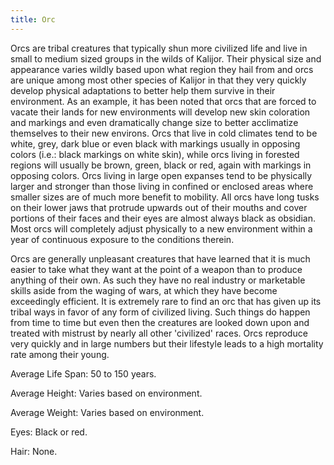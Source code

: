 ```yaml
---
title: Orc
---
```


Orcs are tribal creatures that typically shun more civilized life and
live in small to medium sized groups in the wilds of Kalijor. Their
physical size and appearance varies wildly based upon what region they
hail from and orcs are unique among most other species of Kalijor in
that they very quickly develop physical adaptations to better help them
survive in their environment. As an example, it has been noted that orcs
that are forced to vacate their lands for new environments will develop
new skin coloration and markings and even dramatically change size to
better acclimatize themselves to their new environs. Orcs that live in
cold climates tend to be white, grey, dark blue or even black with
markings usually in opposing colors (i.e.: black markings on white
skin), while orcs living in forested regions will usually be brown,
green, black or red, again with markings in opposing colors. Orcs living
in large open expanses tend to be physically larger and stronger than
those living in confined or enclosed areas where smaller sizes are of
much more benefit to mobility. All orcs have long tusks on their lower
jaws that protrude upwards out of their mouths and cover portions of
their faces and their eyes are almost always black as obsidian. Most
orcs will completely adjust physically to a new environment within a
year of continuous exposure to the conditions therein.

Orcs are generally unpleasant creatures that have learned that it is
much easier to take what they want at the point of a weapon than to
produce anything of their own. As such they have no real industry or
marketable skills aside from the waging of wars, at which they have
become exceedingly efficient. It is extremely rare to find an orc that
has given up its tribal ways in favor of any form of civilized living.
Such things do happen from time to time but even then the creatures are
looked down upon and treated with mistrust by nearly all other
'civilized' races. Orcs reproduce very quickly and in large numbers but
their lifestyle leads to a high mortality rate among their young.

Average Life Span: 50 to 150 years.

Average Height: Varies based on environment.

Average Weight: Varies based on environment.

Eyes: Black or red.

Hair: None.
